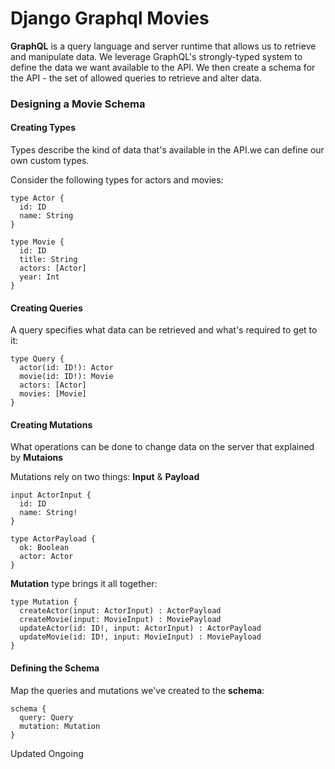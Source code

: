 # Django Graphql Movies
**GraphQL** is a query language and server runtime that 
allows us to retrieve and manipulate data.
We leverage GraphQL's strongly-typed system to define the data we want available to the API. We then create a schema 
for the API - the set of allowed queries to retrieve and alter data.

### Designing a Movie Schema

#### Creating Types
Types describe the kind of data that's available in the API.we can define our own custom types.

Consider the following types for actors and movies:
```.env
type Actor {  
  id: ID
  name: String
}

type Movie {  
  id: ID
  title: String
  actors: [Actor]
  year: Int
}
```
#### Creating Queries
A query specifies what data can be retrieved and what's required to get to it:
```.env
type Query {  
  actor(id: ID!): Actor
  movie(id: ID!): Movie
  actors: [Actor]
  movies: [Movie]
}
```
#### Creating Mutations
What operations can be done to change data on the server that explained by **Mutaions**

Mutations rely on two things: **Input** & **Payload**
```.env
input ActorInput {  
  id: ID
  name: String!
}

type ActorPayload {  
  ok: Boolean
  actor: Actor
}
```
**Mutation** type brings it all together:
```.env
type Mutation {  
  createActor(input: ActorInput) : ActorPayload
  createMovie(input: MovieInput) : MoviePayload
  updateActor(id: ID!, input: ActorInput) : ActorPayload
  updateMovie(id: ID!, input: MovieInput) : MoviePayload
}
```
#### Defining the Schema
Map the queries and mutations we've created to the **schema**:
```.env
schema {  
  query: Query
  mutation: Mutation
}
```

Updated Ongoing
